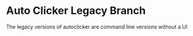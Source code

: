 # Auto Clicker Legacy Branch
The legacy versions of autoclicker are command line versions without a UI 
